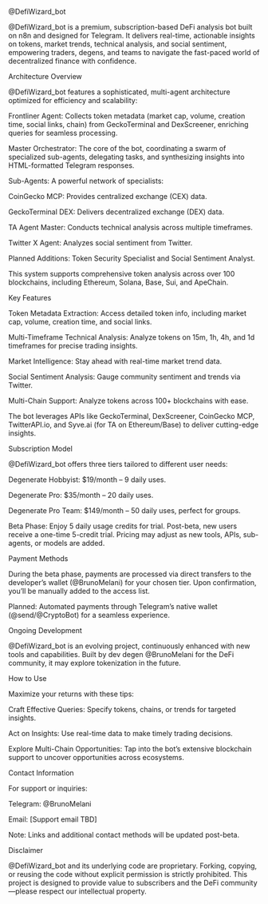 @DefiWizard_bot

@DefiWizard_bot is a premium, subscription-based DeFi analysis bot built on n8n and designed for Telegram. It delivers real-time, actionable insights on tokens, market trends, technical analysis, and social sentiment, empowering traders, degens, and teams to navigate the fast-paced world of decentralized finance with confidence.

Architecture Overview

@DefiWizard_bot features a sophisticated, multi-agent architecture optimized for efficiency and scalability:





Frontliner Agent: Collects token metadata (market cap, volume, creation time, social links, chain) from GeckoTerminal and DexScreener, enriching queries for seamless processing.



Master Orchestrator: The core of the bot, coordinating a swarm of specialized sub-agents, delegating tasks, and synthesizing insights into HTML-formatted Telegram responses.



Sub-Agents: A powerful network of specialists:





CoinGecko MCP: Provides centralized exchange (CEX) data.



GeckoTerminal DEX: Delivers decentralized exchange (DEX) data.



TA Agent Master: Conducts technical analysis across multiple timeframes.



Twitter X Agent: Analyzes social sentiment from Twitter.



Planned Additions: Token Security Specialist and Social Sentiment Analyst.

This system supports comprehensive token analysis across over 100 blockchains, including Ethereum, Solana, Base, Sui, and ApeChain.

Key Features





Token Metadata Extraction: Access detailed token info, including market cap, volume, creation time, and social links.



Multi-Timeframe Technical Analysis: Analyze tokens on 15m, 1h, 4h, and 1d timeframes for precise trading insights.



Market Intelligence: Stay ahead with real-time market trend data.



Social Sentiment Analysis: Gauge community sentiment and trends via Twitter.



Multi-Chain Support: Analyze tokens across 100+ blockchains with ease.

The bot leverages APIs like GeckoTerminal, DexScreener, CoinGecko MCP, TwitterAPI.io, and Syve.ai (for TA on Ethereum/Base) to deliver cutting-edge insights.

Subscription Model

@DefiWizard_bot offers three tiers tailored to different user needs:





Degenerate Hobbyist: $19/month – 9 daily uses.



Degenerate Pro: $35/month – 20 daily uses.



Degenerate Pro Team: $149/month – 50 daily uses, perfect for groups.

Beta Phase: Enjoy 5 daily usage credits for trial. Post-beta, new users receive a one-time 5-credit trial. Pricing may adjust as new tools, APIs, sub-agents, or models are added.

Payment Methods

During the beta phase, payments are processed via direct transfers to the developer’s wallet (@BrunoMelani) for your chosen tier. Upon confirmation, you’ll be manually added to the access list.

Planned: Automated payments through Telegram’s native wallet (@send/@CryptoBot) for a seamless experience.

Ongoing Development

@DefiWizard_bot is an evolving project, continuously enhanced with new tools and capabilities. Built by dev degen @BrunoMelani for the DeFi community, it may explore tokenization in the future.

How to Use

Maximize your returns with these tips:





Craft Effective Queries: Specify tokens, chains, or trends for targeted insights.



Act on Insights: Use real-time data to make timely trading decisions.



Explore Multi-Chain Opportunities: Tap into the bot’s extensive blockchain support to uncover opportunities across ecosystems.

Contact Information

For support or inquiries:





Telegram: @BrunoMelani



Email: [Support email TBD]

Note: Links and additional contact methods will be updated post-beta.

Disclaimer

@DefiWizard_bot and its underlying code are proprietary. Forking, copying, or reusing the code without explicit permission is strictly prohibited. This project is designed to provide value to subscribers and the DeFi community—please respect our intellectual property.
